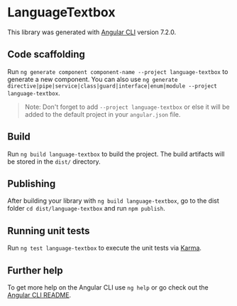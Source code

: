 # LanguageTextbox

This library was generated with [Angular CLI](https://github.com/angular/angular-cli) version 7.2.0.

## Code scaffolding

Run `ng generate component component-name --project language-textbox` to generate a new component. You can also use `ng generate directive|pipe|service|class|guard|interface|enum|module --project language-textbox`.
> Note: Don't forget to add `--project language-textbox` or else it will be added to the default project in your `angular.json` file. 

## Build

Run `ng build language-textbox` to build the project. The build artifacts will be stored in the `dist/` directory.

## Publishing

After building your library with `ng build language-textbox`, go to the dist folder `cd dist/language-textbox` and run `npm publish`.

## Running unit tests

Run `ng test language-textbox` to execute the unit tests via [Karma](https://karma-runner.github.io).

## Further help

To get more help on the Angular CLI use `ng help` or go check out the [Angular CLI README](https://github.com/angular/angular-cli/blob/master/README.md).
